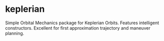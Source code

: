 # keplerian
Simple Orbital Mechanics package for Keplerian Orbits. Features intelligent constructors. Excellent for first approximation trajectory and maneuver planning.

